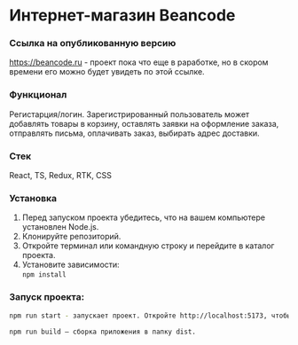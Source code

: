 # Интернет-магазин Beancode

### Ссылка на опубликованную версию
https://beancode.ru - проект пока что еще в раработке, но в скором времени его можно будет увидеть по этой ссылке.

### Функционал 
Регистарция/логин. Зарегистрированный пользователь может добавлять товары в корзину, оставлять заявки на оформление заказа, отправлять письма, оплачивать заказ, выбирать адрес доставки.

### Стек

React, TS, Redux, RTK, CSS

### Установка

1. Перед запуском проекта убедитесь, что на вашем компьютере установлен Node.js.
2. Клонируйте репозиторий.
3. Откройте терминал или командную строку и перейдите в каталог проекта.
4. Установите зависимости:  
   `npm install`

### Запуск проекта:
```bash
npm run start - запускает проект. Откройте http://localhost:5173, чтобы просмотреть его в браузере.

npm run build — сборка приложения в папку dist.
```
